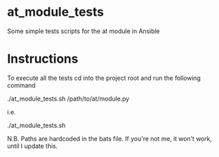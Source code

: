# at_module_tests
Some simple tests scripts for the at module in Ansible

# Instructions

To execute all the tests cd into the project root and run the following command

./at_module_tests.sh /path/to/at/module.py

i.e.

./at_module_tests.sh

N.B. Paths are hardcoded in the bats file. If you're not me, it won't work, until I update this.
